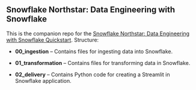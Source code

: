 ## Snowflake Northstar: Data Engineering with Snowflake

This is the companion repo for the [Snowflake Northstar: Data Engineering with Snowflake Quickstart](https://quickstarts.snowflake.com/guide/snowflake-northstar-data-engineering). Structure:

* **00_ingestion** – Contains files for ingesting data into Snowflake.

* **01_transformation** – Contains files for transforming data in Snowflake.

* **02_delivery** – Contains Python code for creating a Streamlit in Snowflake application.
